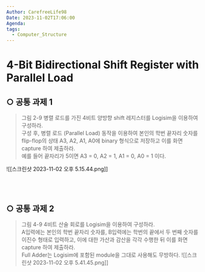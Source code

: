 ```yaml
---
Author: CarefreeLife98
Date: 2023-11-02T17:06:00
Agenda: 
tags:
  - Computer_Structure
---
```

# 4-Bit Bidirectional Shift Register with Parallel Load

## ○ 공통 과제 1

>그림 2-9 병렬 로드를 가진 4비트 양방향 shift 레지스터를 Logisim을 이용하여 구성하라.<br>
>구성 후, 병렬 로드 (Parallel Load) 동작을 이용하여 본인의 학번 끝자리 숫자를 flip-flop의 상태 A3, A2, A1, A0에 binary 형식으로 저장하고 이를 화면 capture 하여 제출하라. <br>
>예를 들어 끝자리가 5이면 A3 = 0, A2 = 1, A1 = 0, A0 = 1 이다.

![[스크린샷 2023-11-02 오후 5.15.44.png]]

<br><br>

## ○ 공통 과제 2

>그림 4-9 4비트 산술 회로를 Logisim을 이용하여 구성하라.<br>
>A입력에는 본인의 학번 끝자리 숫자를, B입력에는 학번의 끝에서 두 번째 숫자를 이진수 형태로 입력하고, 이에 대한 가산과 감산을 각각 수행한 뒤 이를 화면 capture 하여 제출하라. <br>
>Full Adder는 Logisim에 포함된 module을 그대로 사용해도 무방하다.
>![[스크린샷 2023-11-02 오후 5.41.45.png]]